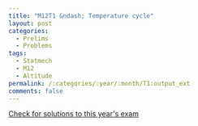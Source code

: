 ```yaml
---
title: "M12T1 &ndash; Temperature cycle"
layout: post
categories:
  - Prelims
  - Problems
tags:
  - Statmech
  - M12
  - Altitude
permalink: /:categories/:year/:month/T1:output_ext
comments: false
---
```

<object data="2012M1T.pdf" type="application/pdf" width="100%" height="500"></object>
<div class="message"><a href='https://princetonprelim.com/prelim/29/'>Check for solutions to this year's exam</a></div>